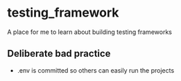 # testing_framework
A place for me to learn about building testing frameworks

## Deliberate bad practice
* .env is committed so others can easily run the projects